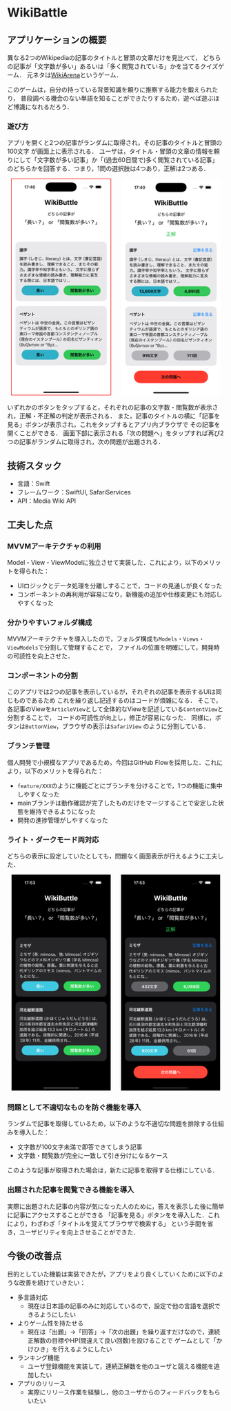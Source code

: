 # WikiBattle

## アプリケーションの概要

異なる2つのWikipediaの記事のタイトルと冒頭の文章だけを見比べて，
どちらの記事が「文字数が多い」あるいは「多く閲覧されている」かを当てるクイズゲーム．
元ネタは[WikiArena](https://store.steampowered.com/app/2090700/WikiArena/?l=japanese)というゲーム．

このゲームは，自分の持っている背景知識を頼りに推察する能力を鍛えられたり，
普段調べる機会のない単語を知ることができたりするため，遊べば遊ぶほど博識になれるだろう．

### 遊び方

アプリを開くと2つの記事がランダムに取得され，その記事のタイトルと冒頭の100文字
が画面上に表示される．
ユーザは，タイトル・冒頭の文章の情報を頼りにして「文字数が多い記事」か「(過去60日間で)多く閲覧されている記事」
のどちらかを回答する．つまり，1問の選択肢は4つあり，正解は2つある．

<!-- <![light_ques](images/light_ques.png))>
<![light_ans](images/light_ans.png))> -->

<p align="center">
  <kbd><img src="images/light_ques.png" width="230" style="border: 1px red solid;"></kbd>
  &nbsp;&nbsp;&nbsp;&nbsp;
  <kbd><img src="images/light_ans.png" width="230"></kbd>
</p>

いずれかのボタンをタップすると，それぞれの記事の文字数・閲覧数が表示され，正解・不正解の判定が表示される．
また，記事のタイトルの横に「記事を見る」ボタンが表示され，これをタップするとアプリ内ブラウザで
その記事を開くことができる．
画面下部に表示される「次の問題へ」をタップすれば再び2つの記事がランダムに取得され，次の問題が出題される．

## 技術スタック

- 言語：Swift
- フレームワーク：SwiftUI, SafariServices
- API：Media Wiki API

## 工夫した点

### MVVMアーキテクチャの利用

Model・View・ViewModelに独立させて実装した．これにより，以下のメリットを得られた：

- UIロジックとデータ処理を分離しすることで，コードの見通しが良くなった
- コンポーネントの再利用が容易になり，新機能の追加や仕様変更にも対応しやすくなった

### 分かりやすいフォルダ構成

MVVMアーキテクチャを導入したので，フォルダ構成も`Models`・`Views`・`ViewModels`で分割して管理することで，
ファイルの位置を明確にして，開発時の可読性を向上させた．

### コンポーネントの分割

このアプリでは2つの記事を表示しているが，それぞれの記事を表示するUIは同じものであるため
これを繰り返し記述するのはコードが煩雑になる．
そこで，各記事のViewを`ArticleView`として全体的なViewを記述している`ContentView`と分割することで，
コードの可読性が向上し，修正が容易になった．
同様に，ボタンは`ButtonView`，ブラウザの表示は`SafariView` のように分割している．

### ブランチ管理

個人開発で小規模なアプリであるため，今回はGitHub Flowを採用した．これにより，以下のメリットを得られた：

- `feature/XXX`のように機能ごとにブランチを分けることで，1つの機能に集中しやすくなった
- mainブランチは動作確認が完了したものだけをマージすることで安定した状態を維持できるようになった
- 開発の進捗管理がしやすくなった

### ライト・ダークモード両対応

どちらの表示に設定していたとしても，問題なく画面表示が行えるように工夫した．

  <p align="center">
    <kbd><img src="images/dark_ques.png" width="230"></kbd>
    &nbsp;&nbsp;&nbsp;&nbsp;
    <kbd><img src="images/dark_ans.png" width="230"></kbd>
  </p> 

### 問題として不適切なものを防ぐ機能を導入

ランダムで記事を取得しているため，以下のような不適切な問題を排除する仕組みを導入した：
- 文字数が100文字未満で即答できてしまう記事
- 文字数・閲覧数が完全に一致して引き分けになるケース

このような記事が取得された場合は，新たに記事を取得する仕様にしている．

### 出題された記事を閲覧できる機能を導入

実際に出題された記事の内容が気になった人のために，答えを表示した後に簡単に記事にアクセスすることができる
「記事を見る」ボタンをを導入した．これにより，わざわざ「タイトルを覚えてブラウザで検索する」
という手間を省き，ユーザビリティを向上させることができた．

## 今後の改善点

目的としていた機能は実装できたが，アプリをより良くしていくために以下のような改善を続けていきたい：

- 多言語対応
  - 現在は日本語の記事のみに対応しているので，設定で他の言語を選択できるようにしたい
- よりゲーム性を持たせる
  - 現在は「出題」→「回答」→「次の出題」を繰り返すだけなので，連続正解数の目標やHP(間違えて良い回数)を設けることで
    ゲームとして「かけひき」を行えるようにしたい
- ランキング機能
  - ユーザ登録機能を実装して，連続正解数を他のユーザと競える機能を追加したい
- アプリのリリース
  - 実際にリリース作業を経験し，他のユーザからのフィードバックをもらいたい
